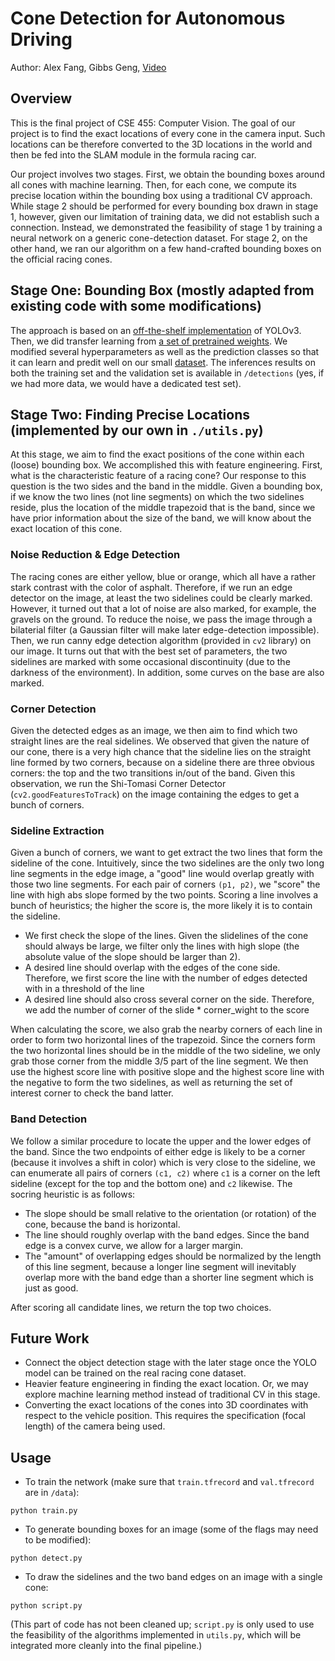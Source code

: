 # Cone Detection for Autonomous Driving

Author: Alex Fang, Gibbs Geng, [Video](https://drive.google.com/drive/folders/102KcxV4Cs8h5zXIITaYPuhDUB46EbJ0H?usp=sharing)

## Overview

This is the final project of CSE 455: Computer Vision. The goal of our project is to find the exact locations of every cone in the camera input. Such locations can be therefore converted to the 3D locations in the world and then be fed into the SLAM module in the formula racing car.

Our project involves two stages. First, we obtain the bounding boxes around all cones with machine learning. Then, for each cone, we compute its precise location within the bounding box using a traditional CV approach. While stage 2 should be performed for every bounding box drawn in stage 1, however, given our limitation of training data, we did not establish such a connection. Instead, we demonstrated the feasibility of stage 1 by training a neural network on a generic cone-detection dataset. For stage 2, on the other hand, we ran our algorithm on a few hand-crafted bounding boxes on the official racing cones.


## Stage One: Bounding Box (mostly adapted from existing code with some modifications)

The approach is based on an [off-the-shelf implementation](https://github.com/zzh8829/yolov3-tf2) of YOLOv3. Then, we did transfer learning from [a set of pretrained weights](https://pjreddie.com/darknet/yolo/). We modified several hyperparameters as well as the prediction classes so that it can learn and predit well on our small [dataset](https://www.dropbox.com/s/fag8b45ijv14noy/cone_dataset.tar.gz?dl=0). The inferences results on both the training set and the validation set is available in `/detections` (yes, if we had more data, we would have a dedicated test set).

## Stage Two: Finding Precise Locations (implemented by our own in `./utils.py`)
At this stage, we aim to find the exact positions of the cone within each (loose) bounding box. We accomplished this with feature engineering. First, what is the characteristic feature of a racing cone? Our response to this question is the two sides and the band in the middle. Given a bounding box, if we know the two lines (not line segments) on which the two sidelines reside, plus the location of the middle trapezoid that is the band, since we have prior information about the size of the band, we will know about the exact location of this cone.

### Noise Reduction & Edge Detection
The racing cones are either yellow, blue or orange, which all have a rather stark contrast with the color of asphalt. Therefore, if we run an edge detector on the image, at least the two sidelines could be clearly marked. However, it turned out that a lot of noise are also marked, for example, the gravels on the ground. To reduce the noise, we pass the image through a bilaterial filter (a Gaussian filter will make later edge-detection impossible). Then, we run canny edge detection algorithm (provided in `cv2` library) on our image. It turns out that with the best set of parameters, the two sidelines are marked with some occasional discontinuity (due to the darkness of the environment). In addition, some curves on the base are also marked.

### Corner Detection
Given the detected edges as an image, we then aim to find which two straight lines are the real sidelines. We observed that given the nature of our cone, there is a very high chance that the sideline lies on the straight line formed by two corners, because on a sideline there are three obvious corners: the top and the two transitions in/out of the band. Given this observation, we run the Shi-Tomasi Corner Detector (`cv2.goodFeaturesToTrack`) on the image containing the edges to get a bunch of corners.

### Sideline Extraction
Given a bunch of corners, we want to get extract the two lines that form the sideline of the cone. Intuitively, since the two sidelines are the only two long line segments in the edge image, a "good" line would overlap greatly with those two line segments. For each pair of corners `(p1, p2)`, we "score" the line with high abs slope formed by the two points.
Scoring a line involves a bunch of heuristics; the higher the score is, the more likely it is to contain the sideline. 
- We first check the slope of the lines. Given the slidelines of the cone should always be large, we filter only the lines with high slope (the absolute value of the slope should be larger than 2).
-  A desired line should overlap with the edges of the cone side. Therefore, we first score the line with the number of edges detected with in a threshold of the line
-  A desired line should also cross several corner on the side. Therefore, we add the number of corner of the slide * corner_wight to the score
  
When calculating the score, we also grab the nearby corners of each line in order to form two horizontal lines of the trapezoid. Since the corners form the two horizontal lines should be in the middle of the two sideline, we only grab those corner from the middle 3/5 part of the line segment.
We then use the highest score line with positive slope and the highest score line with the negative to form the two sidelines, as well as returning the set of interest corner to check the band latter.

### Band Detection
We follow a similar procedure to locate the upper and the lower edges of the band. Since the two endpoints of either edge is likely to be a corner (because it involves a shift in color) which is very close to the sideline, we can enumerate all pairs of corners `(c1, c2)` where `c1` is a corner on the left sideline (except for the top and the bottom one) and `c2` likewise. The socring heuristic is as follows:
- The slope should be small relative to the orientation (or rotation) of the cone, because the band is horizontal.
- The line should roughly overlap with the band edges. Since the band edge is a convex curve, we allow for a larger margin.
- The "amount" of overlapping edges should be normalized by the length of this line segment, because a longer line segment will inevitably overlap more with the band edge than a shorter line segment which is just as good.

After scoring all candidate lines, we return the top two choices.


## Future Work

- Connect the object detection stage with the later stage once the YOLO model can be trained on the real racing cone dataset.
- Heavier feature engineering in finding the exact location. Or, we may explore machine learning method instead of traditional CV in this stage.
- Converting the exact locations of the cones into 3D coordinates with respect to the vehicle position. This requires the specification (focal length) of the camera being used.

## Usage

-  To train the network (make sure that `train.tfrecord` and `val.tfrecord` are in `/data`):
```
python train.py 
```

- To generate bounding boxes for an image (some of the flags may need to be modified):
```
python detect.py
```

- To draw the sidelines and the two band edges on an image with a single cone:
```
python script.py
```
(This part of code has not been cleaned up; `script.py` is only used to use the feasibility of the algorithms implemented in `utils.py`, which will be integrated more cleanly into the final pipeline.)
